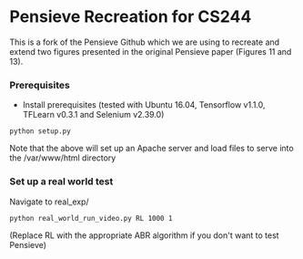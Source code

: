 # Pensieve Recreation for CS244
This is a fork of the Pensieve Github which we are using to recreate and extend two
figures presented in the original Pensieve paper (Figures 11 and 13).

### Prerequisites
- Install prerequisites (tested with Ubuntu 16.04, Tensorflow v1.1.0, TFLearn v0.3.1 and Selenium v2.39.0)
```
python setup.py
```

Note that the above will set up an Apache server and load files to serve into the /var/www/html directory

### Set up a real world test

Navigate to real_exp/

```
python real_world_run_video.py RL 1000 1
```

(Replace RL with the appropriate ABR algorithm if you don't want to test Pensieve)
